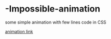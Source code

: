 # -Impossible-animation
some simple animation with few lines code in CSS

[animation link](https://vazgenm2.github.io/-Impossible-animation/)

